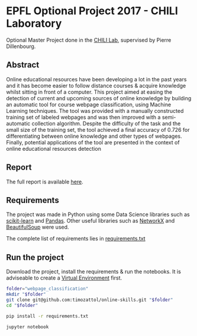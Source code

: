 # EPFL Optional Project 2017 - CHILI Laboratory

Optional Master Project done in the [CHILI Lab](https://chili.epfl.ch/), supervised by Pierre Dillenbourg.

## Abstract
Online educational resources have been developing a lot in the past years and it has become easier to follow distance courses & acquire knowledge whilst sitting in front of a computer. This   project   aimed   at   easing   the   detection   of   current   and upcoming sources of online knowledge by building an automatic tool  for  course  webpage  classification,  using  Machine  Learning techniques.  The  tool  was  provided  with  a  manually  constructed training set of labeled webpages and was then improved with a semi-automatic collection algorithm. Despite the difficulty of the task and the small size of the training set, the tool achieved a final accuracy  of  0.726  for  differentiating  between  online  knowledge and other types of webpages. Finally, potential applications of the tool are presented in the context of online educational resources detection

## Report
The full report is available [here](report/report.pdf).

## Requirements
The project was made in Python using some Data Science libraries such as [scikit-learn](http://scikit-learn.org) and [Pandas](https://pandas.pydata.org/). Other useful libraries such as [NetworkX](https://networkx.github.io/) and [BeautifulSoup](https://www.crummy.com/software/BeautifulSoup/bs4/doc/) were used.

The complete list of requirements lies in [requirements.txt](requirements.txt)

## Run the project
Download the project, install the requirements & run the notebooks. It is adviseable to create a [Virtual Environment](https://docs.python.org/3/library/venv.html) first.

```bash
folder="webpage_classification"
mkdir "$folder"
git clone git@github.com:timozattol/online-skills.git "$folder"
cd "$folder"

pip install -r requirements.txt

jupyter notebook
```

